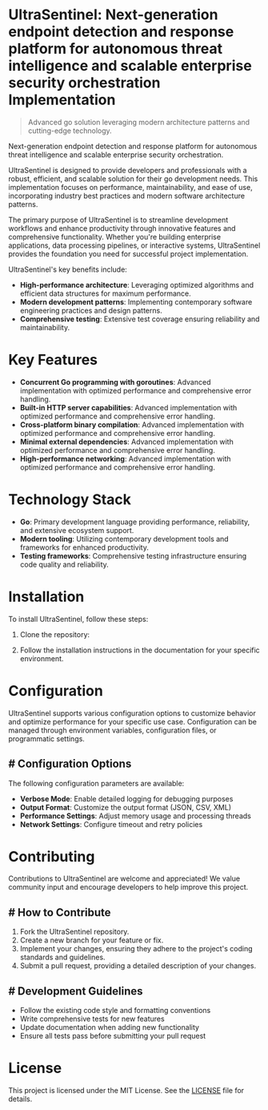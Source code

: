 <!-- fallback_UltraSentinel_20250802094210_88322 -->

# UltraSentinel: Next-generation endpoint detection and response platform for autonomous threat intelligence and scalable enterprise security orchestration Implementation
> Advanced go solution leveraging modern architecture patterns and cutting-edge technology.

Next-generation endpoint detection and response platform for autonomous threat intelligence and scalable enterprise security orchestration.

UltraSentinel is designed to provide developers and professionals with a robust, efficient, and scalable solution for their go development needs. This implementation focuses on performance, maintainability, and ease of use, incorporating industry best practices and modern software architecture patterns.

The primary purpose of UltraSentinel is to streamline development workflows and enhance productivity through innovative features and comprehensive functionality. Whether you're building enterprise applications, data processing pipelines, or interactive systems, UltraSentinel provides the foundation you need for successful project implementation.

UltraSentinel's key benefits include:

* **High-performance architecture**: Leveraging optimized algorithms and efficient data structures for maximum performance.
* **Modern development patterns**: Implementing contemporary software engineering practices and design patterns.
* **Comprehensive testing**: Extensive test coverage ensuring reliability and maintainability.

# Key Features

* **Concurrent Go programming with goroutines**: Advanced implementation with optimized performance and comprehensive error handling.
* **Built-in HTTP server capabilities**: Advanced implementation with optimized performance and comprehensive error handling.
* **Cross-platform binary compilation**: Advanced implementation with optimized performance and comprehensive error handling.
* **Minimal external dependencies**: Advanced implementation with optimized performance and comprehensive error handling.
* **High-performance networking**: Advanced implementation with optimized performance and comprehensive error handling.

# Technology Stack

* **Go**: Primary development language providing performance, reliability, and extensive ecosystem support.
* **Modern tooling**: Utilizing contemporary development tools and frameworks for enhanced productivity.
* **Testing frameworks**: Comprehensive testing infrastructure ensuring code quality and reliability.

# Installation

To install UltraSentinel, follow these steps:

1. Clone the repository:


2. Follow the installation instructions in the documentation for your specific environment.

# Configuration

UltraSentinel supports various configuration options to customize behavior and optimize performance for your specific use case. Configuration can be managed through environment variables, configuration files, or programmatic settings.

## # Configuration Options

The following configuration parameters are available:

* **Verbose Mode**: Enable detailed logging for debugging purposes
* **Output Format**: Customize the output format (JSON, CSV, XML)
* **Performance Settings**: Adjust memory usage and processing threads
* **Network Settings**: Configure timeout and retry policies

# Contributing

Contributions to UltraSentinel are welcome and appreciated! We value community input and encourage developers to help improve this project.

## # How to Contribute

1. Fork the UltraSentinel repository.
2. Create a new branch for your feature or fix.
3. Implement your changes, ensuring they adhere to the project's coding standards and guidelines.
4. Submit a pull request, providing a detailed description of your changes.

## # Development Guidelines

* Follow the existing code style and formatting conventions
* Write comprehensive tests for new features
* Update documentation when adding new functionality
* Ensure all tests pass before submitting your pull request

# License

This project is licensed under the MIT License. See the [LICENSE](https://github.com/Muramatsuu/UltraSentinel/blob/main/LICENSE) file for details.
